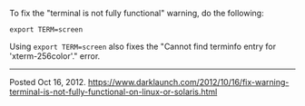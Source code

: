 To fix the "terminal is not fully functional" warning, do the following:

```
export TERM=screen
```

Using `export TERM=screen` also fixes the "Cannot find terminfo entry for 'xterm-256color'." error.

---


Posted Oct 16, 2012.
https://www.darklaunch.com/2012/10/16/fix-warning-terminal-is-not-fully-functional-on-linux-or-solaris.html